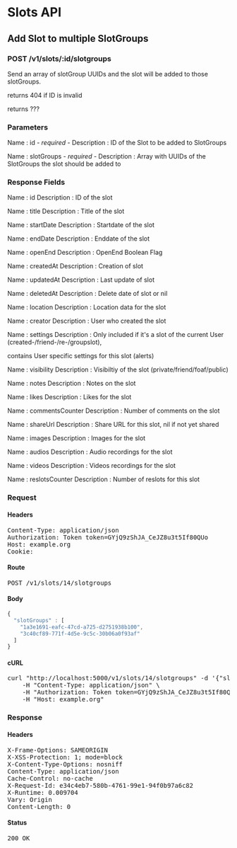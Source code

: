 # Slots API

## Add Slot to multiple SlotGroups

### POST /v1/slots/:id/slotgroups

Send an array of slotGroup UUIDs and the slot will be added to those slotGroups.

returns 404 if ID is invalid

returns ???

### Parameters

Name : id *- required -*
Description : ID of the Slot to be added to SlotGroups

Name : slotGroups *- required -*
Description : Array with UUIDs of the SlotGroups the slot should be added to


### Response Fields

Name : id
Description : ID of the slot

Name : title
Description : Title of the slot

Name : startDate
Description : Startdate of the slot

Name : endDate
Description : Enddate of the slot

Name : openEnd
Description : OpenEnd Boolean Flag

Name : createdAt
Description : Creation of slot

Name : updatedAt
Description : Last update of slot

Name : deletedAt
Description : Delete date of slot or nil

Name : location
Description : Location data for the slot

Name : creator
Description : User who created the slot

Name : settings
Description : Only included if it&#39;s a slot of the current User (created-/friend-/re-/groupslot),

contains User specific settings for this slot (alerts)

Name : visibility
Description : Visibiltiy of the slot (private/friend/foaf/public)

Name : notes
Description : Notes on the slot

Name : likes
Description : Likes for the slot

Name : commentsCounter
Description : Number of comments on the slot

Name : shareUrl
Description : Share URL for this slot, nil if not yet shared

Name : images
Description : Images for the slot

Name : audios
Description : Audio recordings for the slot

Name : videos
Description : Videos recordings for the slot

Name : reslotsCounter
Description : Number of reslots for this slot

### Request

#### Headers

<pre>Content-Type: application/json
Authorization: Token token=GYjQ9zShJA_CeJZ8u3t5If80QUo
Host: example.org
Cookie: </pre>

#### Route

<pre>POST /v1/slots/14/slotgroups</pre>

#### Body
```javascript
{
  "slotGroups" : [
    "1a3e1691-eafc-47cd-a725-d2751938b100",
    "3c40cf89-771f-4d5e-9c5c-30b06a0f93af"
  ]
}
```


#### cURL

<pre class="request">curl &quot;http://localhost:5000/v1/slots/14/slotgroups&quot; -d &#39;{&quot;slotGroups&quot;:[&quot;1a3e1691-eafc-47cd-a725-d2751938b100&quot;,&quot;3c40cf89-771f-4d5e-9c5c-30b06a0f93af&quot;]}&#39; -X POST \
	-H &quot;Content-Type: application/json&quot; \
	-H &quot;Authorization: Token token=GYjQ9zShJA_CeJZ8u3t5If80QUo&quot; \
	-H &quot;Host: example.org&quot;</pre>

### Response

#### Headers

<pre>X-Frame-Options: SAMEORIGIN
X-XSS-Protection: 1; mode=block
X-Content-Type-Options: nosniff
Content-Type: application/json
Cache-Control: no-cache
X-Request-Id: e34c4eb7-580b-4761-99e1-94f0b97a6c82
X-Runtime: 0.009704
Vary: Origin
Content-Length: 0</pre>

#### Status

<pre>200 OK</pre>

